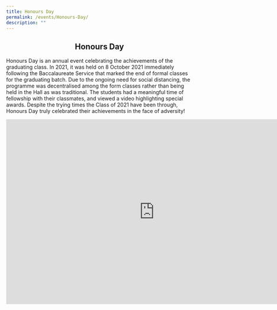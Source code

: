 ```yaml
---
title: Honours Day
permalink: /events/Honours-Day/
description: ""
---
```

## <center> Honours Day </center>

Honours Day is an annual event celebrating the achievements of the graduating class. In 2021, it was held on 8 October 2021 immediately following the Baccalaureate Service that marked the end of formal classes for the graduating batch. Due to the ongoing need for social distancing, the programme was decentralised among the form classes rather than being held in the Hall as was traditional. The students had a meaningful time of fellowship with their classmates, and viewed a video highlighting special awards. Despite the trying times the Class of 2021 have been through, Honours Day truly celebrated their achievements in the face of adversity!

<iframe allowfullscreen="true" height="500" width="800" frameborder="0" src="https://docs.google.com/presentation/d/e/2PACX-1vSwQMS5ypKv_5noJwVBwRJzvopClSXcdPDU6EjNp5MVtf5YlXDM4fZnKB-mBkjREAgKYSG40mD9ujIy/embed?start=false&amp;loop=false&amp;delayms=3000"></iframe>
